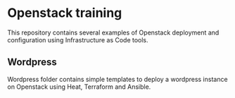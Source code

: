 # Openstack training

This repository contains several examples of Openstack deployment and configuration using Infrastructure as Code tools.

## Wordpress

Wordpress folder contains simple templates to deploy a wordpress instance on Openstack using Heat, Terraform and Ansible.